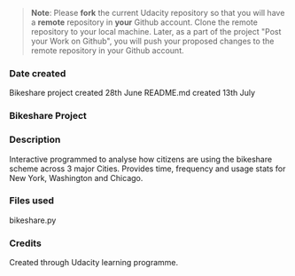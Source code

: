 >**Note**: Please **fork** the current Udacity repository so that you will have a **remote** repository in **your** Github account. Clone the remote repository to your local machine. Later, as a part of the project "Post your Work on Github", you will push your proposed changes to the remote repository in your Github account.

### Date created
Bikeshare project created 28th June
README.md created 13th July

### Bikeshare Project


### Description
Interactive programmed to analyse how citizens are using the bikeshare scheme across 3 major Cities.
Provides time, frequency and usage stats for New York, Washington and Chicago.

### Files used
bikeshare.py

### Credits
Created through Udacity learning programme.
